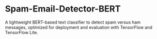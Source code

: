 # Spam-Email-Detector-BERT
A lightweight BERT-based text classifier to detect spam versus ham messages, optimized for deployment and evaluation with TensorFlow and TensorFlow Lite.
